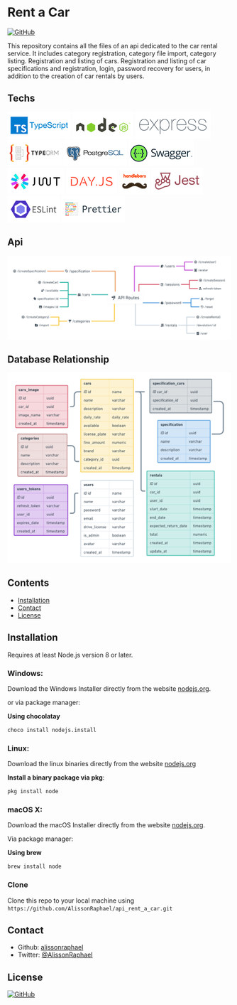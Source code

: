 # Rent a Car
[![GitHub](https://img.shields.io/github/license/AlissonRaphael/api_rent_a_car)](https://github.com/AlissonRaphael/api_rent_a_car/blob/main/LICENSE)

This repository contains all the files of an api dedicated to the car rental service. It includes category registration, category file import, category listing. Registration and listing of cars. Registration and listing of car specifications and registration, login, password recovery for users, in addition to the creation of car rentals by users.

## Techs
![](https://github.com/AlissonRaphael/api_rent_a_car/blob/main/.github/readme_typescript.jpg)
![](https://github.com/AlissonRaphael/api_rent_a_car/blob/main/.github/readme_nodejs.jpg)
![](https://github.com/AlissonRaphael/api_rent_a_car/blob/main/.github/readme_express.jpg)
![](https://github.com/AlissonRaphael/api_rent_a_car/blob/main/.github/readme_typeorm.jpg)
![](https://github.com/AlissonRaphael/api_rent_a_car/blob/main/.github/readme_postgres.jpg)
![](https://github.com/AlissonRaphael/api_rent_a_car/blob/main/.github/readme_swagger.jpg)
![](https://github.com/AlissonRaphael/api_rent_a_car/blob/main/.github/readme_jwt.jpg)
![](https://github.com/AlissonRaphael/api_rent_a_car/blob/main/.github/readme_dayjs.jpg)
![](https://github.com/AlissonRaphael/api_rent_a_car/blob/main/.github/readme_handlebars.jpg)
![](https://github.com/AlissonRaphael/api_rent_a_car/blob/main/.github/readme_jest.jpg)
![](https://github.com/AlissonRaphael/api_rent_a_car/blob/main/.github/readme_eslint.jpg)
![](https://github.com/AlissonRaphael/api_rent_a_car/blob/main/.github/readme_prettier.jpg)

## Api
![](https://github.com/AlissonRaphael/api_rent_a_car/blob/main/.github/readme_api.png)

## Database Relationship
![](https://github.com/AlissonRaphael/api_rent_a_car/blob/main/.github/readme_relationship.png)

## Contents
- [Installation](#installation)
- [Contact](#contact)
- [License](#license)

## Installation
Requires at least Node.js version 8 or later.

### Windows:

Download the Windows Installer directly from the website [nodejs.org](https://nodejs.org/en/download/).

or via package manager:

__Using chocolatay__
```sh
choco install nodejs.install
```

### Linux:

Download the linux binaries directly from the website [nodejs.org](https://nodejs.org/en/download/)

__Install a binary package via pkg__:
```sh
pkg install node
```

### macOS X:

Download the macOS Installer directly from the website [nodejs.org](https://nodejs.org/en/download/).

Via package manager:

__Using brew__
```sh
brew install node
```


### Clone

Clone this repo to your local machine using `https://github.com/AlissonRaphael/api_rent_a_car.git`

## Contact
- Github: [alissonraphael](https://gist.github.com/AlissonRaphael)
- Twitter: [@AlissonRaphaeI](@AlissonRaphaeI)

## License

[![GitHub](https://img.shields.io/github/license/AlissonRaphael/api_rent_a_car)](https://github.com/AlissonRaphael/smart_search_algorithms/blob/main/LICENSE)
